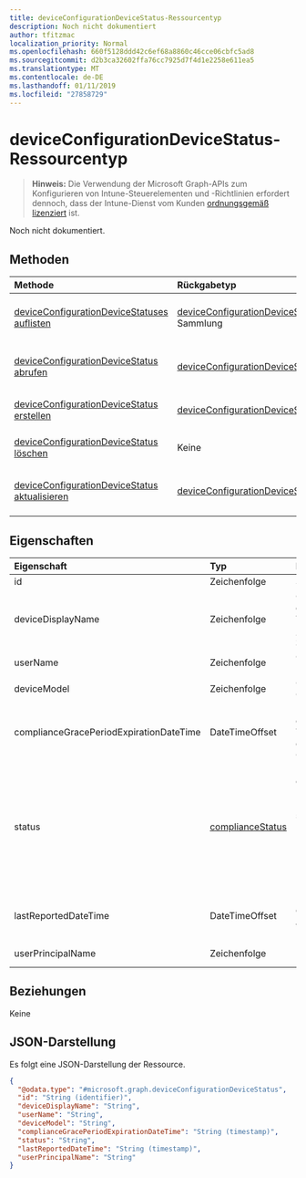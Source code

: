 ```yaml
---
title: deviceConfigurationDeviceStatus-Ressourcentyp
description: Noch nicht dokumentiert
author: tfitzmac
localization_priority: Normal
ms.openlocfilehash: 660f5128ddd42c6ef68a8860c46cce06cbfc5ad8
ms.sourcegitcommit: d2b3ca32602ffa76cc7925d7f4d1e2258e611ea5
ms.translationtype: MT
ms.contentlocale: de-DE
ms.lasthandoff: 01/11/2019
ms.locfileid: "27858729"
---
```

# <a name="deviceconfigurationdevicestatus-resource-type"></a>deviceConfigurationDeviceStatus-Ressourcentyp

> **Hinweis:** Die Verwendung der Microsoft Graph-APIs zum Konfigurieren von Intune-Steuerelementen und -Richtlinien erfordert dennoch, dass der Intune-Dienst vom Kunden [ordnungsgemäß lizenziert](https://go.microsoft.com/fwlink/?linkid=839381) ist.

Noch nicht dokumentiert.
## <a name="methods"></a>Methoden
|Methode|Rückgabetyp|Beschreibung|
|:---|:---|:---|
|[deviceConfigurationDeviceStatuses auflisten](../api/intune-deviceconfig-deviceconfigurationdevicestatus-list.md)|[deviceConfigurationDeviceStatus](../resources/intune-deviceconfig-deviceconfigurationdevicestatus.md)-Sammlung|Auflisten von Eigenschaften und Beziehungen der [deviceConfigurationDeviceStatus](../resources/intune-deviceconfig-deviceconfigurationdevicestatus.md)-Objekte.|
|[deviceConfigurationDeviceStatus abrufen](../api/intune-deviceconfig-deviceconfigurationdevicestatus-get.md)|[deviceConfigurationDeviceStatus](../resources/intune-deviceconfig-deviceconfigurationdevicestatus.md)|Lesen von Eigenschaften und Beziehungen des [deviceConfigurationDeviceStatus](../resources/intune-deviceconfig-deviceconfigurationdevicestatus.md)-Objekts.|
|[deviceConfigurationDeviceStatus erstellen](../api/intune-deviceconfig-deviceconfigurationdevicestatus-create.md)|[deviceConfigurationDeviceStatus](../resources/intune-deviceconfig-deviceconfigurationdevicestatus.md)|Erstellen eines neuen [deviceConfigurationDeviceStatus](../resources/intune-deviceconfig-deviceconfigurationdevicestatus.md)-Objekts.|
|[deviceConfigurationDeviceStatus löschen](../api/intune-deviceconfig-deviceconfigurationdevicestatus-delete.md)|Keine|Löscht ein [deviceConfigurationDeviceStatus](../resources/intune-deviceconfig-deviceconfigurationdevicestatus.md)-Objekt.|
|[deviceConfigurationDeviceStatus aktualisieren](../api/intune-deviceconfig-deviceconfigurationdevicestatus-update.md)|[deviceConfigurationDeviceStatus](../resources/intune-deviceconfig-deviceconfigurationdevicestatus.md)|Aktualisieren der Eigenschaften eines [deviceConfigurationDeviceStatus](../resources/intune-deviceconfig-deviceconfigurationdevicestatus.md)-Objekts.|

## <a name="properties"></a>Eigenschaften
|Eigenschaft|Typ|Beschreibung|
|:---|:---|:---|
|id|Zeichenfolge|Schlüssel der Entität|
|deviceDisplayName|Zeichenfolge|Gerätename, der dem Objekt des Typs „DevicePolicyStatus“ zugeordnet ist|
|userName|Zeichenfolge|Gemeldeter Benutzername|
|deviceModel|Zeichenfolge|Gemeldetes Gerätemodell|
|complianceGracePeriodExpirationDateTime|DateTimeOffset|Datum und Uhrzeit des Ablaufs der Toleranzperiode für die Gerätekonformität|
|status|[complianceStatus](../resources/intune-shared-compliancestatus.md)|Konformitätsstatus des Richtlinienberichts. Mögliche Werte sind: `unknown`, `notApplicable`, `compliant`, `remediated`, `nonCompliant`, `error`, `conflict` und `notAssigned`.|
|lastReportedDateTime|DateTimeOffset|Datum und Uhrzeit der letzten Änderung des Richtlinienberichts|
|userPrincipalName|Zeichenfolge|Benutzer-Prinzipalname|

## <a name="relationships"></a>Beziehungen
Keine
## <a name="json-representation"></a>JSON-Darstellung
Es folgt eine JSON-Darstellung der Ressource.
<!-- {
  "blockType": "resource",
  "keyProperty": "id",
  "@odata.type": "microsoft.graph.deviceConfigurationDeviceStatus"
}
-->
``` json
{
  "@odata.type": "#microsoft.graph.deviceConfigurationDeviceStatus",
  "id": "String (identifier)",
  "deviceDisplayName": "String",
  "userName": "String",
  "deviceModel": "String",
  "complianceGracePeriodExpirationDateTime": "String (timestamp)",
  "status": "String",
  "lastReportedDateTime": "String (timestamp)",
  "userPrincipalName": "String"
}
```



